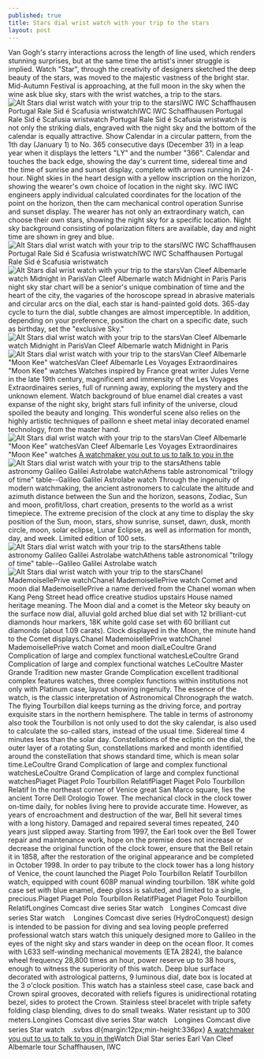 ```yaml
---
published: true
title: Stars dial wrist watch with your trip to the stars
layout: post
---
```

Van Gogh\'s starry interactions across the length of line used, which renders stunning surprises, but at the same time the artist\'s inner struggle is implied. Watch \"Star\", through the creativity of designers sketched the deep beauty of the stars, was moved to the majestic vastness of the bright star. Mid-Autumn Festival is approaching, at the full moon in the sky when the wine ask blue sky, stars with the wrist watches, a trip to the stars.![Alt Stars dial wrist watch with your trip to the stars](https://c2.staticflickr.com/6/5787/30289279050_76bb88dd92_z.jpg)IWC IWC Schaffhausen Portugal Rale Sid é Scafusia wristwatchIWC IWC Schaffhausen Portugal Rale Sid é Scafusia wristwatch Portugal Rale Sid é Scafusia wristwatch is not only the striking dials, engraved with the night sky and the bottom of the calendar is equally attractive. Show Calendar in a circular pattern, from the 1th day (January 1) to No. 365 consecutive days (December 31) in a leap year when it displays the letters \"LY\" and the number \"366\". Calendar and touches the back edge, showing the day\'s current time, sidereal time and the time of sunrise and sunset display, complete with arrows running in 24-hour. Night skies in the heart design with a yellow inscription on the horizon, showing the wearer\'s own choice of location in the night sky. IWC IWC engineers apply individual calculated coordinates for the location of the point on the horizon, then the cam mechanical control operation Sunrise and sunset display. The wearer has not only an extraordinary watch, can choose their own stars, showing the night sky for a specific location. Night sky background consisting of polarization filters are available, day and night time are shown in grey and blue.![Alt Stars dial wrist watch with your trip to the stars](https://c2.staticflickr.com/6/5744/30552272586_c44b07656b_z.jpg)IWC IWC Schaffhausen Portugal Rale Sid é Scafusia wristwatchIWC IWC Schaffhausen Portugal Rale Sid é Scafusia wristwatch![Alt Stars dial wrist watch with your trip to the stars](https://c2.staticflickr.com/6/5805/30552278346_b95cd22116_z.jpg)Van Cleef Albemarle watch Midnight in ParisVan Cleef Albemarle watch Midnight in Paris Paris night sky star chart will be a senior\'s unique combination of time and the heart of the city, the vagaries of the horoscope spread in abrasive materials and circular arcs on the dial, each star is hand-painted gold dots. 365-day cycle to turn the dial, subtle changes are almost imperceptible. In addition, depending on your preference, position the chart on a specific date, such as birthday, set the \"exclusive Sky.\"![Alt Stars dial wrist watch with your trip to the stars](https://c2.staticflickr.com/6/5568/30552286006_4c0b64bae7_z.jpg)Van Cleef Albemarle watch Midnight in ParisVan Cleef Albemarle watch Midnight in Paris![Alt Stars dial wrist watch with your trip to the stars](https://c2.staticflickr.com/6/5670/30500733821_1472cc2c59_z.jpg)Van Cleef Albemarle \"Moon Kee\" watchesVan Cleef Albemarle Les Voyages Extraordinaires \"Moon Kee\" watches Watches inspired by France great writer Jules Verne in the late 19th century, magnificent and immensity of the Les Voyages Extraordinaires series, full of running away, exploring the mystery and the unknown element. Watch background of blue enamel dial creates a vast expanse of the night sky, bright stars full infinity of the universe, cloud spoiled the beauty and longing. This wonderful scene also relies on the highly artistic techniques of paillonn e sheet metal inlay decorated enamel technology, from the master hand.![Alt Stars dial wrist watch with your trip to the stars](https://c2.staticflickr.com/6/5514/30552297076_5fcfcb0ab1_z.jpg)Van Cleef Albemarle \"Moon Kee\" watchesVan Cleef Albemarle Les Voyages Extraordinaires \"Moon Kee\" watches [A watchmaker you out to us to talk to you in the](http://www.mkfans.com/2016/08/02/a-watchmaker-you-out-to-us-to-talk-to-you-in-the-eyes-of-the-star-trek/)![Alt Stars dial wrist watch with your trip to the stars](https://c2.staticflickr.com/6/5780/30471871252_6a3a602e55_z.jpg)Athens table astronomy Galileo Galilei Astrolabe watchAthens table astronomical \"trilogy of time\" table--Galileo Galilei Astrolabe watch Through the ingenuity of modern watchmaking, the ancient astronomers to calculate the altitude and azimuth distance between the Sun and the horizon, seasons, Zodiac, Sun and moon, profit/loss, chart creation, presents to the world as a wrist timepiece. The extreme precision of the clock at any time to display the sky position of the Sun, moon, stars, show sunrise, sunset, dawn, dusk, month circle, moon, solar eclipse, Lunar Eclipse, as well as information for month, day, and week. Limited edition of 100 sets.![Alt Stars dial wrist watch with your trip to the stars](https://c2.staticflickr.com/6/5679/30588742605_65314f2659_z.jpg)Athens table astronomy Galileo Galilei Astrolabe watchAthens table astronomical \"trilogy of time\" table--Galileo Galilei Astrolabe watch![Alt Stars dial wrist watch with your trip to the stars](https://c2.staticflickr.com/6/5527/30471882442_7972fef1c5_z.jpg)Chanel MademoisellePrive watchChanel MademoisellePrive watch Comet and moon dial MademoisellePrive a name derived from the Chanel woman when Kang Peng Street head office creative studios upstairs House named heritage meaning. The Moon dial and a comet is the Meteor sky beauty on the surface now dial, alluvial gold arched blue dial set with 12 brilliant-cut diamonds hour markers, 18K white gold case set with 60 brilliant cut diamonds (about 1.09 carats). Clock displayed in the Moon, the minute hand to the Comet displays.Chanel MademoisellePrive watchChanel MademoisellePrive watch Comet and moon dialLeCoultre Grand Complication of large and complex functional watchesLeCoultre Grand Complication of large and complex functional watches LeCoultre Master Grande Tradition new master Grande Complication excellent traditional complex features watches, three complex functions within institutions not only with Platinum case, layout showing ingenuity. The essence of the watch, is the classic interpretation of Astronomical Chronograph the watch. The flying Tourbillon dial keeps turning as the driving force, and portray exquisite stars in the northern hemisphere. The table in terms of astronomy also took the Tourbillon is not only used to dot the sky calendar, is also used to calculate the so-called stars, instead of the usual time. Sidereal time 4 minutes less than the solar day. Constellations of the ecliptic on the dial, the outer layer of a rotating Sun, constellations marked and month identified around the constellation that shows standard time, which is mean solar time.LeCoultre Grand Complication of large and complex functional watchesLeCoultre Grand Complication of large and complex functional watchesPiaget Piaget Polo Tourbillon RelatifPiaget Piaget Polo Tourbillon Relatif In the northeast corner of Venice great San Marco square, lies the ancient Torre Dell Orologio Tower. The mechanical clock in the clock tower on-time daily, for nobles living here to provide accurate time. However, as years of encroachment and destruction of the war, Bell hit several times with a long history. Damaged and repaired several times repeated, 240 years just slipped away. Starting from 1997, the Earl took over the Bell Tower repair and maintenance work, hope on the premise does not increase or decrease the original function of the clock tower, ensure that the Bell retain it in 1858, after the restoration of the original appearance and be completed in October 1998. In order to pay tribute to the clock tower has a long history of Venice, the count launched the Piaget Polo Tourbillon Relatif Tourbillon watch, equipped with count 608P manual winding tourbillon. 18K white gold case set with blue enamel, deep gloss is saluted, and limited to a single, precious.Piaget Piaget Polo Tourbillon RelatifPiaget Piaget Polo Tourbillon RelatifLongines Comcast dive series Star watch　Longines Comcast dive series Star watch　 Longines Comcast dive series (HydroConquest) design is intended to be passion for diving and sea loving people preferred professional watch stars watch this uniquely designed more to Galileo in the eyes of the night sky and stars wander in deep on the ocean floor. It comes with L633 self-winding mechanical movements (ETA 2824), the balance wheel frequency 28,800 times an hour, power reserve up to 38 hours, enough to witness the superiority of this watch. Deep blue surface decorated with astrological patterns, 9 luminous dial, date box is located at the 3 o\'clock position. This watch has a stainless steel case, case back and Crown spiral grooves, decorated with reliefs figures is unidirectional rotating bezel, sides to protect the Crown. Stainless steel bracelet with triple safety folding clasp blending, dives to do small tweaks. Water resistant up to 300 meters.Longines Comcast dive series Star watch　Longines Comcast dive series Star watch　.svbxs dl{margin:12px;min-height:336px} [A watchmaker you out to us to talk to you in the](http://www.mkfans.com/2016/08/02/a-watchmaker-you-out-to-us-to-talk-to-you-in-the-eyes-of-the-star-trek/)Watch Dial Star series Earl Van Cleef Albemarle tour Schaffhausen, IWC